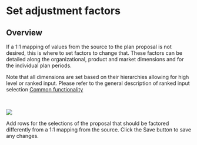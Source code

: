 # Set adjustment factors
## Overview

If a 1:1 mapping of values from the source to the plan proposal is not desired, this is where to set factors to change that. These factors can be detailed along the organizational, product and market dimensions and for the individual plan periods.

Note that all dimensions are set based on their hierarchies allowing for high level or ranked input. Please refer to the general description of ranked input selection [Common functionality](../../../getting-started/common-functionality.md)  

<br/>

![](https://profitbasedocs.blob.core.windows.net/plannerimages/driver-based-proposal-set-adjustment-factors.JPG)

Add rows for the selections of the proposal that should be factored differently from a 1:1 mapping from the source. Click the Save button to save any changes.